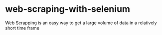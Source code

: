# web-scraping-with-selenium
Web Scrapping is an easy way to get a large volume of data in a relatively short time frame
